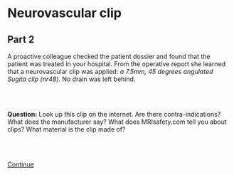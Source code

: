 # Neurovascular clip

## Part 2

A proactive colleague checked the patient dossier and found that the patient
was treated in your hospital. From the operative report she learned that a
neurovascular clip was applied: *a 7.5mm, 45 degrees angulated Sugita clip (nr48)*.
No drain was left behind.

<br>
<br>

**Question:** Look up this clip on the internet. Are there contra-indications?
What does the manufacturer say? What does MRIsafety.com tell you about clips?
What material is the clip made of?


<br>
<br>

[Continue](case_part3.md)

